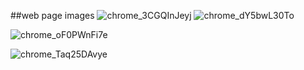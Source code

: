 
##web page images
![chrome_3CGQInJeyj](https://github.com/user-attachments/assets/1196dabc-aeb5-47fe-bf10-8662c66874ec)
![chrome_dY5bwL30To](https://github.com/user-attachments/assets/82b4d093-7928-4ed5-9a59-6cee07f003b6)

![chrome_oF0PWnFi7e](https://github.com/user-attachments/assets/6280a85b-3f22-4691-a974-e51b65ee6c08)




![chrome_Taq25DAvye](https://github.com/user-attachments/assets/7b68b056-7197-4d17-94ff-a204338e9855)
